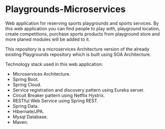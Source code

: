 # Playgrounds-Microservices
Web application for reserving sports playgrounds and sports services. 
By this web application you can find people to play with, playground location, create competitions, 
purchase sports products from playground store and more planed modules will be added to it. 

This repository is a microservices Architecture version of the already existing Playgrounds repository which is built using SOA Architecture.

Technology stack used in this web application:
- Microservices Architecture.
- Spring Boot.
- Spring Cloud.
- Service registration and discovery pattern using Eureka server.
- Circuit Breaker pattern using Netflix Hystrix.
- RESTful Web Service using Spring REST.
- Spring Data.
- Hibernate/JPA.
- Mysql Database.
- Maven.